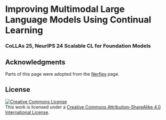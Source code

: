 # Improving Multimodal Large Language Models Using Continual Learning 
### CoLLAs 25, NeurIPS 24 Scalable CL for Foundation Models


## Acknowledgments
Parts of this page were adopted from the [Nerfies](https://nerfies.github.io/) page.
## License
<a rel="license" href="http://creativecommons.org/licenses/by-sa/4.0/"><img alt="Creative Commons License" style="border-width:0" src="https://i.creativecommons.org/l/by-sa/4.0/88x31.png" /></a><br />This work is licensed under a <a rel="license" href="http://creativecommons.org/licenses/by-sa/4.0/">Creative Commons Attribution-ShareAlike 4.0 International License</a>.